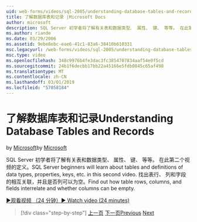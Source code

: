 ```yaml
---
uid: web-forms/videos/sql-2005/understanding-database-tables-and-records
title: 了解数据库表和记录 |Microsoft Docs
author: microsoft
description: SQL Server 初学者将了解有关表和数据类型、 属性、 键、 等等。 在此第二个视频的定义。 了解如何在表行、 列...
ms.author: riande
ms.date: 03/29/2006
ms.assetid: 9ebe8ebc-eae6-41c1-83a6-38410b610331
msc.legacyurl: /web-forms/videos/sql-2005/understanding-database-tables-and-records
msc.type: video
ms.openlocfilehash: 348c9976b4fe3dac3fc3854707834aaf54e0f5cd
ms.sourcegitcommit: 24b1f6decbb17bb22a45166e5fdb0845c65af498
ms.translationtype: MT
ms.contentlocale: zh-CN
ms.lasthandoff: 03/01/2019
ms.locfileid: "57058184"
---
```

<a name="understanding-database-tables-and-records"></a><span data-ttu-id="30d93-104">了解数据库表和记录</span><span class="sxs-lookup"><span data-stu-id="30d93-104">Understanding Database Tables and Records</span></span>
====================
<span data-ttu-id="30d93-105">by [Microsoft](https://github.com/microsoft)</span><span class="sxs-lookup"><span data-stu-id="30d93-105">by [Microsoft](https://github.com/microsoft)</span></span>

<span data-ttu-id="30d93-106">SQL Server 初学者将了解有关表和数据类型、 属性、 键、 等等。 在此第二个视频的定义。</span><span class="sxs-lookup"><span data-stu-id="30d93-106">SQL Server beginners will learn about tables and definitions of data types, properties, keys, etc. in this second video.</span></span> <span data-ttu-id="30d93-107">找出表行、 列和字段的相互关联，并且是否列可以为空。</span><span class="sxs-lookup"><span data-stu-id="30d93-107">Find out how table rows, columns, and fields interrelate and whether columns can be empty.</span></span>

[<span data-ttu-id="30d93-108">&#9654;观看视频 （24 分钟）</span><span class="sxs-lookup"><span data-stu-id="30d93-108">&#9654; Watch video (24 minutes)</span></span>](https://channel9.msdn.com/Blogs/ASP-NET-Site-Videos/understanding-database-tables-and-records)

> [!div class="step-by-step"]
> <span data-ttu-id="30d93-109">[上一页](what-is-a-database.md)
> [下一页](more-about-column-data-types-and-other-properties.md)</span><span class="sxs-lookup"><span data-stu-id="30d93-109">[Previous](what-is-a-database.md)
[Next](more-about-column-data-types-and-other-properties.md)</span></span>
